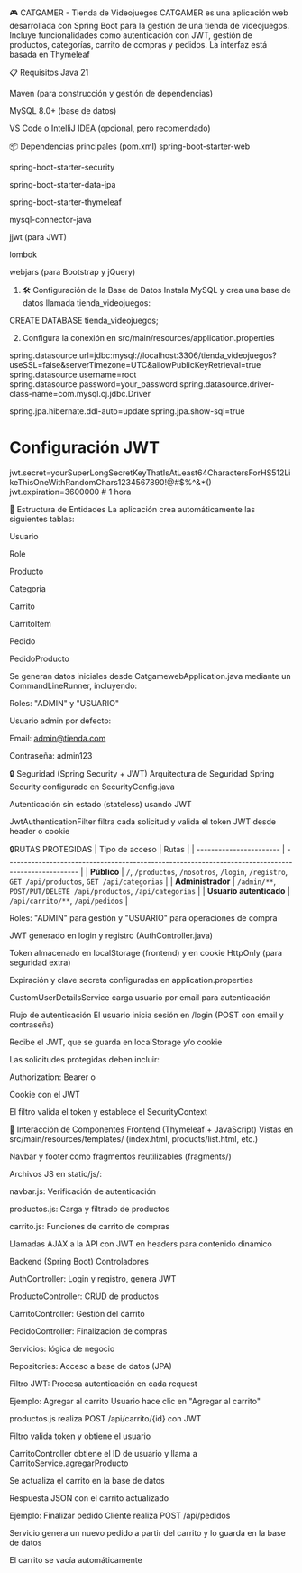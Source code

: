 🎮 CATGAMER - Tienda de Videojuegos
CATGAMER es una aplicación web desarrollada con Spring Boot para la gestión de una tienda de videojuegos. Incluye funcionalidades como autenticación con JWT, gestión de productos, categorías, carrito de compras y pedidos. La interfaz está basada en Thymeleaf

📋 Requisitos
Java 21

Maven (para construcción y gestión de dependencias)

MySQL 8.0+ (base de datos)

VS Code o IntelliJ IDEA (opcional, pero recomendado)

📦 Dependencias principales (pom.xml)
spring-boot-starter-web

spring-boot-starter-security

spring-boot-starter-data-jpa

spring-boot-starter-thymeleaf

mysql-connector-java

jjwt (para JWT)

lombok

webjars (para Bootstrap y jQuery)



1. 🛠️ Configuración de la Base de Datos
Instala MySQL y crea una base de datos llamada tienda_videojuegos:

CREATE DATABASE tienda_videojuegos;  

2. Configura la conexión en src/main/resources/application.properties

spring.datasource.url=jdbc:mysql://localhost:3306/tienda_videojuegos?useSSL=false&serverTimezone=UTC&allowPublicKeyRetrieval=true
spring.datasource.username=root
spring.datasource.password=your_password
spring.datasource.driver-class-name=com.mysql.cj.jdbc.Driver

spring.jpa.hibernate.ddl-auto=update
spring.jpa.show-sql=true

# Configuración JWT
jwt.secret=yourSuperLongSecretKeyThatIsAtLeast64CharactersForHS512LikeThisOneWithRandomChars1234567890!@#$%^&*()
jwt.expiration=3600000  # 1 hora


🧱 Estructura de Entidades
La aplicación crea automáticamente las siguientes tablas:

Usuario

Role

Producto

Categoria

Carrito

CarritoItem

Pedido

PedidoProducto

Se generan datos iniciales desde CatgamewebApplication.java mediante un CommandLineRunner, incluyendo:

Roles: "ADMIN" y "USUARIO"

Usuario admin por defecto:

Email: admin@tienda.com

Contraseña: admin123

🔒 Seguridad (Spring Security + JWT)
Arquitectura de Seguridad
Spring Security configurado en SecurityConfig.java

Autenticación sin estado (stateless) usando JWT

JwtAuthenticationFilter filtra cada solicitud y valida el token JWT desde header o cookie



🔒RUTAS PROTEGIDAS
| Tipo de acceso          | Rutas                                                                                              |
| ----------------------- | -------------------------------------------------------------------------------------------------- |
| **Público**             | `/`, `/productos`, `/nosotros`, `/login`, `/registro`, `GET /api/productos`, `GET /api/categorias` |
| **Administrador**       | `/admin/**`, `POST/PUT/DELETE /api/productos`, `/api/categorias`                                   |
| **Usuario autenticado** | `/api/carrito/**`, `/api/pedidos`                                                                  |


Roles: "ADMIN" para gestión y "USUARIO" para operaciones de compra

JWT generado en login y registro (AuthController.java)

Token almacenado en localStorage (frontend) y en cookie HttpOnly (para seguridad extra)

Expiración y clave secreta configuradas en application.properties

CustomUserDetailsService carga usuario por email para autenticación

Flujo de autenticación
El usuario inicia sesión en /login (POST con email y contraseña)

Recibe el JWT, que se guarda en localStorage y/o cookie

Las solicitudes protegidas deben incluir:

Authorization: Bearer <token> o

Cookie con el JWT

El filtro valida el token y establece el SecurityContext


🔄 Interacción de Componentes
Frontend (Thymeleaf + JavaScript)
Vistas en src/main/resources/templates/ (index.html, products/list.html, etc.)

Navbar y footer como fragmentos reutilizables (fragments/)

Archivos JS en static/js/:

navbar.js: Verificación de autenticación

productos.js: Carga y filtrado de productos

carrito.js: Funciones de carrito de compras

Llamadas AJAX a la API con JWT en headers para contenido dinámico

Backend (Spring Boot)
Controladores

AuthController: Login y registro, genera JWT

ProductoController: CRUD de productos

CarritoController: Gestión del carrito

PedidoController: Finalización de compras

Servicios: lógica de negocio

Repositories: Acceso a base de datos (JPA)

Filtro JWT: Procesa autenticación en cada request

Ejemplo: Agregar al carrito
Usuario hace clic en "Agregar al carrito"

productos.js realiza POST /api/carrito/{id} con JWT

Filtro valida token y obtiene el usuario

CarritoController obtiene el ID de usuario y llama a CarritoService.agregarProducto

Se actualiza el carrito en la base de datos

Respuesta JSON con el carrito actualizado

Ejemplo: Finalizar pedido
Cliente realiza POST /api/pedidos

Servicio genera un nuevo pedido a partir del carrito y lo guarda en la base de datos

El carrito se vacía automáticamente